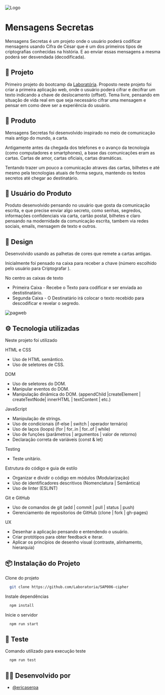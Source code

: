 ![Logo](https://ik.imagekit.io/vd8jwzhk56v/Logotipo1_lCMeVXaJ6.png)

# Mensagens Secretas

Mensagens Secretas é um projeto onde o usuário poderá codificar mensagens 
usando Cifra de César que é um dos primeiros tipos de criptografias 
conhecidas na história. 
E ao enviar essas mensagens a mesma poderá ser desvendada (decodificada).

## 🔖 Projeto

Primeiro projeto do bootcamp da [Laboratória](https://www.laboratoria.la/br). 
Proposto neste projeto foi criar a primeira aplicação web, onde o usuário poderá cifrar 
e decifrar um texto indicando a chave de deslocamento (offset).
Tema livre, pensando em situação de vida real em que seja 
necessário cifrar uma mensagem e pensar em como deve ser a experiência do usuário.

## 📝 Produto

Mensagens Secretas foi desenvolvido inspirado no meio de comunicação mais antigo do mundo, 
a carta.

Antigamente antes da chegada dos telefones e o avanço da tecnologia (como computadores e 
smartphones), a base das comunicações eram as cartas. Cartas de amor, cartas oficiais, 
cartas dramáticas.

Tentando trazer um pouco a comunicação atraves das cartas, bilhetes e até mesmo pela 
tecnologias atuais de forma segura, mantendo os textos secretos até chegar 
ao destinatário.


## 💌 Usuário do Produto

Produto desenvolvido pensando no usuário que gosta da comunicação escrita, e que precise
enviar algo secreto, como senhas, segredos, informações confidenciais via carta,
cartão postal, bilhetes e claro pensando na modernidade da comunicação escrita, tambem 
via redes sociais, emails, mensagem de texto e outros.

## 📜 Design


Desenvolvido usando as palhetas de cores que remete a cartas antigas.

Inicialmente foi pensado na caixa para receber a 
chave (número escolhido pelo usuário para Criptografar ).

No centro as caixas de texto

- Primeira Caixa - Recebe o Texto para codificar e ser enviada ao destistinatário.
- Segunda Caixa - O Destinatário irá colocar o texto recebido para descodificar e 
revelar o segredo.



![pagweb](https://ik.imagekit.io/vd8jwzhk56v/PagWeb_NC6Bm4lh8.png)


## ⚙️ Tecnologia utilizadas

Neste projeto foi utilizado 

HTML e CSS
* Uso de HTML semântico.
* Uso de seletores de CSS.

DOM
* Uso de seletores do DOM.
* Manipular eventos do DOM.
* Manipulação dinâmica do DOM. (appendChild |createElement | createTextNode| innerHTML | textContent | etc.)

JavaScript
* Manipulação de strings.
* Uso de condicionais (if-else | switch | operador ternário)
* Uso de laços (loops) (for | for..in | for..of | while)
* Uso de funções (parâmetros | argumentos | valor de retorno)
* Declaração correta de variáveis (const & let)

Testing
* Teste unitário.

Estrutura do código e guia de estilo
* Organizar e dividir o código em módulos (Modularização)
* Uso de identificadores descritivos (Nomenclatura | Semântica)
* Uso de linter (ESLINT)

Git e GitHub
* Uso de comandos de git (add | commit | pull | status | push)
* Gerenciamento de repositorios de GitHub (clone | fork | gh-pages)

UX
* Desenhar a aplicação pensando e entendendo o usuário.
* Criar protótipos para obter feedback e iterar.
* Aplicar os princípios de desenho visual (contraste, alinhamento, hierarquia)

## 📦 Instalação do Projeto

Clone do projeto

```bash
  git clone https://github.com/Laboratoria/SAP006-cipher
```

Instale dependências 

```bash
  npm install
```

Inicie o servidor 

```bash
  npm run start
```

## 🔎 Teste 

Comando utilizado para execução teste

```bash
  npm run test
```

## 👩‍💻 Desenvolvido por

- [@ericaserpa](https://www.linkedin.com/in/ericaserpa/)
